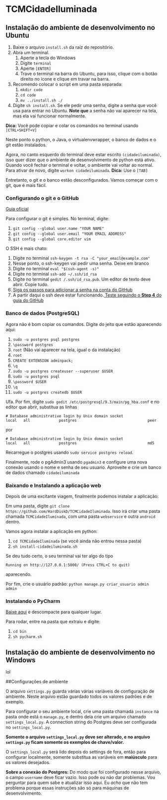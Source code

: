 # TCMCidadeIluminada

## Instalação do ambiente de desenvolvimento no Ubuntu
1. Baixe o arquivo `install.sh` da raíz do repositório.
1. Abra um terminal.
    1. Aperte a tecla do Windows
    1. Digite `terminal`
    1. Aperte `[ENTER]`
    1. Trave o terminal na barra do Ubuntu, para isso, clique com o botão direito no ícone e clique em travar na barra.
1. Recomendo colocar o script em uma pasta separada:
    1. `mkdir code`
    1. `cd code`
    1. `mv ../install.sh ./`
1. Digite `sh install.sh`. Se ele pedir uma senha, digite a senha que você usa para entrar no Ubuntu.  **Note que** a senha não vai aparecer na tela, mas ela vai funcionar normalmente.

**Dica:** Você pode copiar e colar os comandos no terminal usando `[CTRL+SHIFT+V]`

Neste ponto o python, o Java, o virtualenvwrapper, o banco de dados e o git estão instalados.

Agora, no canto esquerdo do terminal deve estar escrito `(cidadeiluminada)`, isso quer dizer que o ambiente de desenvolvimento de python está ativo. Quando você fechar o terminal e voltar, o ambiente vai voltar ao normal. Para ativar de novo, digite `workon cidadeiluminada`. **Dica:** Use o `[TAB]`

Entretanto, o git e o banco estão desconfigurados. Vamos começar com o git, que é mais fácil.

### Configurando o git e o GitHub
[Guia oficial](https://help.github.com/articles/set-up-git/)

Para configurar o git é simples. No terminal, digite:

1. `git config --global user.name "YOUR NAME"`
1. `git config --global user.email "YOUR EMAIL ADDRESS"`
1. `git config --global core.editor vim`

O SSH é mais chato:

1. Digite no terminal `ssh-keygen -t rsa -C "your_email@example.com"`
1. Nesse ponto, o ssh-keygen vai pedir uma senha. Deixe em branco
1. Digite no terminal `eval "$(ssh-agent -s)"`
1. Digite no terminal `ssh-add ~/.ssh/id_rsa`
1. Digite no terminal `gedit /.ssh/id_rsa.pub`. Um editor de texto deve abrir. Copie tudo.
1. [Siga os passos para adicionar a senha na conta do GitHub](https://help.github.com/articles/generating-ssh-keys/#step-3-add-your-ssh-key-to-your-account)
1. A partir daqui o ssh deve estar funcionando.[ Teste seguindo o **Step 4** do guia do GitHub](https://help.github.com/articles/generating-ssh-keys/#step-4-test-everything-out)


### Banco de dados (PostgreSQL)

Agora não é bom copiar os comandos. Digite do jeito que estão aparecendo aqui:

1. `sudo -u postgres psql postgres`
1. `\password postgres`
1. `root` (Não vai aparecer na tela, igual o da instalação)
1. `root`
1. `CREATE EXTENSION adminpack;`
1. `\q`
1. `sudo -u postgres createuser --superuser $USER`
1. `sudo -u postgres psql`
1. `\password $USER`
1. `\q`
1. `sudo -u postgres createdb $USER`

Ufa. Por fim, digite `sudo gedit /etc/postgresql/9.3/main/pg_hba.conf` e no editor que abrir, substitua as linhas

```
# Database administrative login by Unix domain socket
local   all             postgres                                peer
```
por
```
# Database administrative login by Unix domain socket
local   all             postgres                                md5
```

Recarregue o postgres usando `sudo service postgres reload`.

Finalmente, rode o pgAdmin3 usando `pgadmin3` e configure uma nova conexão usando o nome e senha de seu usuario. Aproveite e crie um banco de dados chamado `cidadeiluminada`


### Baixando e Instalando a aplicação web

Depois de uma excitante viagem, finalmente podemos instalar a aplicação:

Em uma pasta, digite `git clone https://github.com/HardDiskD/TCMCidadeIluminada`. Isso irá criar uma pasta chamada `TCMCidadeIluminada`, com uma pasta `webservice` e outra `android` dentro.

Vamos agora instalar a aplicação em python:

1. `cd TCMCidadeIluminada` (se você ainda não entrou nessa pasta)
1. `sh install-cidadeiluminada.sh`


Se deu tudo certo, o seu terminal vai ter algo do tipo

`Running on http://127.0.0.1:5000/ (Press CTRL+C to quit)`

aparecendo.

Por fim, crie o usuário padrão: `python manage.py criar_usuario admin admin`


### Instalando o PyCharm
[Baixe aqui](https://download.jetbrains.com/python/pycharm-community-4.0.4.tar.gz) e descompacte para qualquer lugar.

Para rodar, entre na pasta que extraiu e digite:

1. `cd bin`
1. `sh pycharm.sh`

## Instalação do ambiente de desenvolvimento no Windows
lol

##Configurações de ambiente

O arquivo `settings.py` guarda várias várias variáveis de configuração de ambiente. Neste arquivo estão guardado todos os valores padrões e de exemplo.

Para configurar o seu ambiente local, crie uma pasta chamada `instance` na pasta onde está o `manage.py`, e dentro dela crie um arquivo chamado `settings_local.py`. A connection string do Postgres deve ser configurada no `settings_local.py`.

**Somente o arquivo `settings_local.py` deve ser alterado, e no arquivo `settings.py` ficam somente os exemplos de chave/valor.**

O `settings_local.py` será lido depois do settings de fora, então para configurar localmente, somente substitua as variáveis em **maiúsculo** para os valores desejados.

**Sobre a conexão do Postgres:** Do modo que foi configurado nesse arquivo, o campo `username` deve ficar vazio. Isso pode ou não dar problemas. Vou perguntar para quem sabe e atualizar isso aqui. Eu *acho* que não tem problema porque essas instruções são só para máquinas de desenvolvimento.
